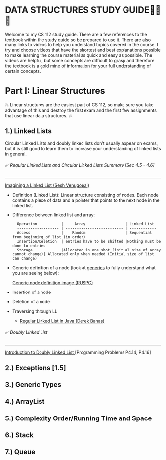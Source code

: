 DATA STRUCTURES STUDY GUIDE:book::book::book:
===========================


Welcome to my CS 112 study guide. There are a few references to the textbook within the study guide so
be prepared to use it. There are also many links to videos to help you understand topics covered in 
the course. I try and choose videos that have the shortest and best explanations possible to make learning 
the course material as quick and easy as possible. The videos are helpful, but some concepts are difficult to
grasp and therefore the textbook is a gold mine of information for your full understanding of certain concepts.





Part I:  Linear Structures
=========================
:boom: Linear structures are the easiest part of CS 112, so make sure you take advantage of this and destroy the first exam and the first few assignments that use linear data structures. :boom:

1.) Linked Lists
---------------
Circular Linked Lists and doubly linked lists don’t usually appear on exams, but it is still good to learn them
to increase your understanding of linked lists in general.

###### :white_check_mark: Regular Linked Lists and Circular Linked Lists Summary [Sec 4.5 - 4.6] 
----------------------------------------------------------------------------

[Imagining a Linked List (Sesh Venugopal)](https://www.youtube.com/watch?v=_ri3Qm5A4Dk)
  - Definition (Linked List): Linear structure consisting of nodes. Each node contains a piece of data and a pointer that     points to the next node in the linked list.
  - Difference between linked list and array:

          Operation           |     Array                  | Linked List
          ------------------- | -------------------------- | ------------
          Access              |    Random                  | Sequential from beginning of list (in order)
          Insertion/Deletion  | entries have to be shifted |Nothing must be done to entries
          Storage             |Allocated in one shot (initial size of array cannot change)| Allocated only when needed (Initial size of list can change)

  
- Generic definition of a node (look at [generics](https://github.com/RUSpaceCadet/DATA-STRUCTURES/blob/master/STUDYGUIDE.md#3-generic-types) to fully understand what you are seeing below):

  [Generic node definition image (RUSPC)](https://drive.google.com/open?id=0Byz834eiY3wXUFhVbjNTODVDMms&authuser=0)

- Insertion of a node
- Deletion of a node
- Traversing through LL
  
  - [Regular Linked List in Java (Derek Banas)](https://www.youtube.com/watch?v=195KUinjBpU)
  
###### :white_check_mark: Doubly Linked List 
--------------------------------------------
 [Introduction to Doubly Linked List ](https://www.youtube.com/watch?v=JdQeNxWCguQ) [Programming Problems P4.14, P4.16]

2.) Exceptions [1.5]
--------------------

3.) Generic Types
------------------

4.) ArrayList
--------------

5.) Complexity Order/Running Time and Space
-------------------------------------------

6.) Stack
----------

7.) Queue
---------
